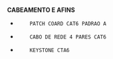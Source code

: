 **CABEAMENTO E AFINS**

-         PATCH COARD CAT6 PADRAO A
-         CABO DE REDE 4 PARES CAT6
-         KEYSTONE CTA6 
